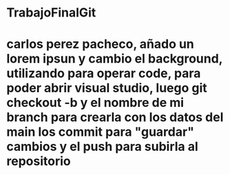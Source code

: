 # TrabajoFinalGit
# carlos perez pacheco, añado un lorem ipsun y cambio el background, utilizando para operar code, para poder abrir visual studio, luego git checkout -b y el nombre de mi branch para crearla con los datos del main los commit para "guardar" cambios y el push para subirla al repositorio